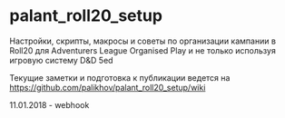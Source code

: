 # palant_roll20_setup
Настройки, скрипты, макросы и советы по организации кампании в Roll20 для Adventurers League Organised Play и не только используя игровую систему D&amp;D 5ed 

Текущие заметки и подготовка к публикации ведется на https://github.com/palikhov/palant_roll20_setup/wiki

11.01.2018 - webhook
